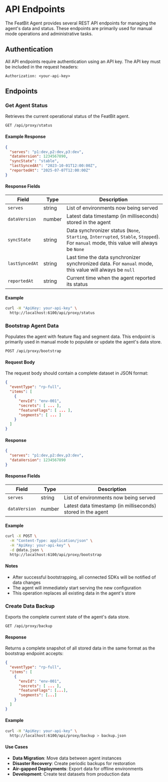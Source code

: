 # API Endpoints

The FeatBit Agent provides several REST API endpoints for managing the agent's data and status. These endpoints are primarily used for manual mode operations and administrative tasks.

## Authentication

All API endpoints require authentication using an API key. The API key must be included in the request headers:

```http
Authorization: <your-api-key>
```

## Endpoints

### Get Agent Status

Retrieves the current operational status of the FeatBit agent.

```http
GET /api/proxy/status
```

#### Example Response

```json
{
  "serves": "p1:dev,p2:dev,p3:dev",
  "dataVersion": 1234567890,
  "syncState": "stable",
  "lastSyncedAt": "2023-10-01T12:00:00Z",
  "reportedAt": "2025-07-07T12:00:00Z"
}
```

#### Response Fields

| Field          | Type   | Description                                                                                                                            |
|----------------|--------|----------------------------------------------------------------------------------------------------------------------------------------|
| `serves`       | string | List of environments now being served                                                                                                  |
| `dataVersion`  | number | Latest data timestamp (in milliseconds) stored in the agent                                                                            |
| `syncState`    | string | Data synchronizer status (`None`, `Starting`, `Interrupted`, `Stable`, `Stopped`). For `manual` mode, this value will always be `None` |
| `lastSyncedAt` | string | Last time the data synchronizer synchronized data. For `manual` mode, this value will always be `null`                                 |
| `reportedAt`   | string | Current time when the agent reported its status                                                                                        |

#### Example

```bash
curl -H "ApiKey: your-api-key" \
  http://localhost:6100/api/proxy/status
```

### Bootstrap Agent Data

Populates the agent with feature flag and segment data. This endpoint is primarily used in manual mode to populate or update the agent's data store.

```http
POST /api/proxy/bootstrap
```

#### Request Body

The request body should contain a complete dataset in JSON format:

```json
{
  "eventType": "rp-full",
  "items": [
    {
      "envId": "env-001",
      "secrets": [ ... ],
      "featureFlags": [ ... ],
      "segments": [ ... ]
    }
  ]
}
```

#### Response

```json
{
  "serves": "p1:dev,p2:dev,p3:dev",
  "dataVersion": 1234567890
}
```

#### Response Fields

| Field         | Type   | Description                                                 |
|---------------|--------|-------------------------------------------------------------|
| `serves`      | string | List of environments now being served                       |
| `dataVersion` | number | Latest data timestamp (in milliseconds) stored in the agent |

#### Example

```bash
curl -X POST \
  -H "Content-Type: application/json" \
  -H "ApiKey: your-api-key" \
  -d @data.json \
  http://localhost:6100/api/proxy/bootstrap
```

#### Notes

- After successful bootstrapping, all connected SDKs will be notified of data changes
- The agent will immediately start serving the new configuration
- This operation replaces all existing data in the agent's store

### Create Data Backup

Exports the complete current state of the agent's data store.

```http
GET /api/proxy/backup
```

#### Response

Returns a complete snapshot of all stored data in the same format as the bootstrap endpoint accepts:

```json
{
  "eventType": "rp-full",
  "items": [
    {
      "envId": "env-001",
      "secrets": [ ... ],
      "featureFlags": [...],
      "segments": [...]
    }
  ]
}
```

#### Example

```bash
curl -H "ApiKey: your-api-key" \
  http://localhost:6100/api/proxy/backup > backup.json
```

#### Use Cases

- **Data Migration**: Move data between agent instances
- **Disaster Recovery**: Create periodic backups for restoration
- **Air-gapped Deployments**: Export data for offline environments
- **Development**: Create test datasets from production data